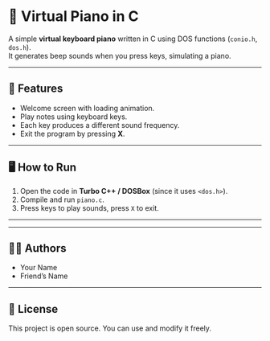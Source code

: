 # 🎹 Virtual Piano in C

A simple **virtual keyboard piano** written in C using DOS functions (`conio.h`, `dos.h`).  
It generates beep sounds when you press keys, simulating a piano.

---

## 🚀 Features
- Welcome screen with loading animation.
- Play notes using keyboard keys.
- Each key produces a different sound frequency.
- Exit the program by pressing **X**.

---

## 🖥️ How to Run
1. Open the code in **Turbo C++ / DOSBox** (since it uses `<dos.h>`).
2. Compile and run `piano.c`.
3. Press keys to play sounds, press `X` to exit.

---


---

## 👨‍💻 Authors
- Your Name
- Friend’s Name

---

## 📜 License
This project is open source. You can use and modify it freely.
